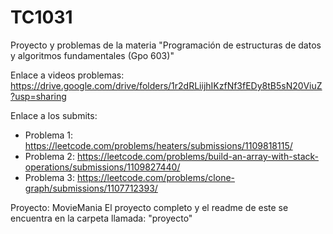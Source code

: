 # TC1031
Proyecto y problemas de la materia "Programación de estructuras de datos y algoritmos fundamentales (Gpo 603)"

Enlace a videos problemas:
https://drive.google.com/drive/folders/1r2dRLiijhIKzfNf3fEDy8tB5sN20ViuZ?usp=sharing

Enlace a los submits:
- Problema 1: https://leetcode.com/problems/heaters/submissions/1109818115/
- Problema 2: https://leetcode.com/problems/build-an-array-with-stack-operations/submissions/1109827440/
- Problema 3: https://leetcode.com/problems/clone-graph/submissions/1107712393/

Proyecto: MovieMania
El proyecto completo y el readme de este se encuentra en la carpeta llamada: "proyecto"
